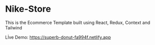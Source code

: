 # Nike-Store
This is the Ecommerce Template built using React, Redux, Context and Tailwind


Lİve Demo: https://superb-donut-fa994f.netlify.app
